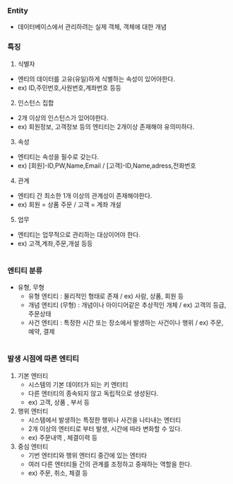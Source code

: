 ### Entity
- 데이터베이스에서 관리하려는 실제 객체, 객체에 대한 개념  

### 특징
1. 식별자
 - 엔티의 데이터를 고유(유일)하게 식별하는 속성이 있어야한다.
 - ex) ID,주민번호,사원번호,계좌번호 등등
2. 인스턴스 집합
 - 2개 이상의 인스턴스가 있어야한다.
 - ex) 회원정보, 고객정보 등의 엔티티는 2개이상 존재해야 유의미하다.
3. 속성
 - 엔티티는 속성을 필수로 갖는다.
 - ex) [회원]-ID,PW,Name,Email / [고객]-ID,Name,adress,전화번호
4. 관계
 - 엔티티 간 최소한 1개 이상의 관계성이 존재해야한다.
 - ex) 회원 = 상품 주문 / 고객 = 계좌 개설
5. 업무
 - 엔티티는 업무적으로 관리하는 대상이어야 한다.
 - ex) 고객,계좌,주문,개설 등등
#
### 엔티티 분류
- 유형, 무형
  - 유형 엔티티 : 물리적인 형태로 존재 / ex) 사람, 상품, 회원 등
  - 개념 엔티티 (무형) : 개념이나 아이디어같은 추상적인 개체 / ex) 고객의 등급, 주문상태
  - 사건 엔티티 : 특정한 시간 또는 장소에서 발생하는 사건이나 행위 / ex) 주문, 예약, 결제
#
### 발생 시점에 따른 엔티티
1. 기본 엔터티
   - 시스템의 기본 데이터가 되는 키 엔터티
   - 다른 엔터티의 종속되지 않고 독립적으로 생성된다.
   - ex) 고객, 상품 , 부서 등
2. 행위 엔터티
   - 시스템에서 발생하는 특정한 행위나 사건을 나타내는 엔터티
   - 2개 이상의 엔터티로 부터 발생, 시간에 따라 변화할 수 있다.
   - ex) 주문내역 , 체결이력 등
3. 중심 엔터티
   - 기번 엔터티와 행위 엔터티 중간에 있는 엔터타
   - 여러 다른 엔터티들 간의 관계를 조정하고 중재하는 역할을 한다.
   - ex) 주문, 취소, 체결 등
